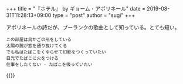 +++
title = "『ホテル』 by ギョーム・アポリネール"
date = 2019-08-31T11:28:13+09:00
type = "post"
author = "sugi"
+++

アポリネールの詩だが、プーランクの歌曲として知っている。とても短い。

```
この部屋は鳥かごの形をしている
太陽の腕が窓を通り抜けてくる
でも私はたばこをくゆらせて幻影をつくっていたい
日光でたばこに火をつける
仕事をしたくない - たばこを吸っていたい
```

{{<youtube FUcGjxc-tJs>}}